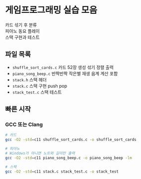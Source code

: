 
# 게임프로그래밍 실습 모음

카드 섞기 후 분류  
피아노 동요 플레이  
스택 구현과 테스트

## 파일 목록
- `shuffle_sort_cards.c` 카드 52장 생성 섞기 정렬 출력
- `piano_song_beep.c` 반짝반짝 작은별 재생 음계 계산 포함
- `stack.h` 스택 헤더
- `stack.c` 스택 구현 push pop
- `stack_test.c` 스택 테스트

## 빠른 시작

### GCC 또는 Clang
```bash
# 카드
gcc -O2 -std=c11 shuffle_sort_cards.c -o shuffle_sort_cards

# 피아노
# Windows가 아니면 노트와 길이만 출력
gcc -O2 -std=c11 piano_song_beep.c -o piano_song_beep -lm

# 스택
gcc -O2 -std=c11 stack.c stack_test.c -o stack_test
